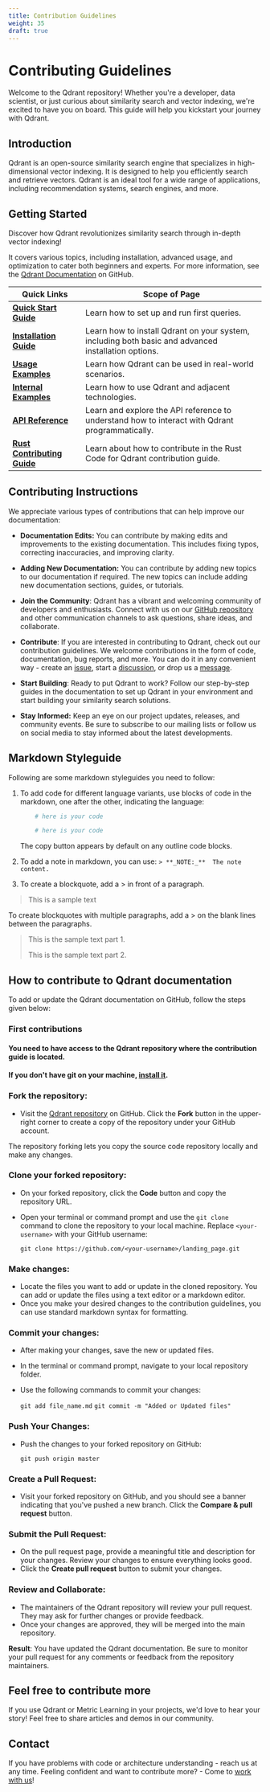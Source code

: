```yaml
---
title: Contribution Guidelines
weight: 35
draft: true
---
```


# Contributing Guidelines

Welcome to the Qdrant repository! Whether you're a developer, data scientist, or just curious about similarity search and vector indexing, we're excited to have you on board. This guide will help you kickstart your journey with Qdrant. 

## Introduction

Qdrant is an open-source similarity search engine that specializes in high-dimensional vector indexing. It is designed to help you efficiently search and retrieve vectors. Qdrant is an ideal tool for a wide range of applications, including recommendation systems, search engines, and more.

## Getting Started

Discover how Qdrant revolutionizes similarity search through in-depth vector indexing!

It covers various topics, including installation, advanced usage, and optimization to cater both beginners and experts. For more information, see the [Qdrant Documentation](https://github.com/qdrant/landing_page/tree/master/qdrant-landing/content/documentation) on GitHub.

| Quick Links                                                 | Scope of Page                                                       |
| ----------------------------------------------------------- | ------------------------------------------------------------------- |
| [**Quick Start Guide**](https://github.com/qdrant/landing_page/blob/master/qdrant-landing/content/documentation/quick-start.md)     |Learn how to set up and run first queries. |
| [**Installation Guide**](https://github.com/qdrant/landing_page/blob/master/qdrant-landing/content/documentation/guides/installation.md) | Learn how to install Qdrant on your system, including both basic and advanced installation options.           |
| [**Usage Examples**](https://github.com/qdrant/internal-examples)   | Learn how Qdrant can be used in real-world scenarios.  |
|[**Internal Examples**](https://github.com/qdrant/internal-examples)   | Learn how to use Qdrant and adjacent technologies.     |
|[**API Reference**](https://qdrant.github.io/qdrant/redoc/)   | Learn and explore the API reference to understand how to interact with Qdrant programmatically.     |
|[**Rust Contributing Guide**](https://github.com/qdrant/qdrant/blob/master/CONTRIBUTING.md)   | Learn about how to contribute in the Rust Code for Qdrant contribution guide.     |

## Contributing Instructions

We appreciate various types of contributions that can help improve our documentation:

* **Documentation Edits:** You can contribute by making edits and improvements to the existing documentation. This includes fixing typos, correcting inaccuracies, and improving clarity.

* **Adding New Documentation:** You can contribute by adding new topics to our documentation if required. The new topics can include adding new documentation sections, guides, or tutorials.

* **Join the Community**: Qdrant has a vibrant and welcoming community of developers and enthusiasts. Connect with us on our [GitHub repository](https://github.com/qdrant/qdrant) and other communication channels to ask questions, share ideas, and collaborate.

* **Contribute**: If you are interested in contributing to Qdrant, check out our contribution guidelines. We welcome contributions in the form of code, documentation, bug reports, and more. You can do it in any convenient way - create an [issue](https://github.com/qdrant/qdrant/issues), start a [discussion](https://github.com/qdrant/qdrant/discussions), or drop us a [message](https://discord.gg/tdtYvXjC4h).

* **Start Building**: Ready to put Qdrant to work? Follow our step-by-step guides in the documentation to set up Qdrant in your environment and start building your similarity search solutions.

* **Stay Informed:** Keep an eye on our project updates, releases, and community events. Be sure to subscribe to our mailing lists or follow us on social media to stay informed about the latest developments.

## Markdown Styleguide

Following are some markdown styleguides you need to follow:

1. To add code for different language variants, use blocks of code in the markdown, one after the other, indicating the language:
    ``` bash
        # here is your code
    ```
    
    ``` python
        # here is your code
    ```
    The copy button appears by default on any outline code blocks.
   
2. To add a note in markdown, you can use:
  `> **_NOTE:_**  The note content.`

3. To create a blockquote, add a > in front of a paragraph.

> This is a sample text

  To create blockquotes with multiple paragraphs, add a > on the blank lines between the paragraphs.

> This is the sample text part 1.
>
> This is the sample text part 2.

## How to contribute to Qdrant documentation

To add or update the Qdrant documentation on GitHub, follow the steps given below:

### First contributions

#### You need to have access to the Qdrant repository where the contribution guide is located.

#### If you don't have git on your machine, [install it](https://docs.github.com/en/get-started/quickstart/set-up-git).

### **Fork the repository:**

* Visit the [Qdrant repository](https://github.com/qdrant/landing_page) on GitHub. Click the **Fork** button in the upper-right corner to create a copy of the repository under your GitHub account.

 The repository forking lets you copy the source code repository locally and make any changes.


### **Clone your forked repository:**

* On your forked repository, click the **Code** button and copy the repository URL.
* Open your terminal or command prompt and use the `git clone` command to clone the repository to your local machine. Replace `<your-username>` with your GitHub username:

  `git clone https://github.com/<your-username>/landing_page.git`

### **Make changes:**

* Locate the files you want to add or update in the cloned repository. You can add or update the files using a text editor or a markdown editor.
* Once you make your desired changes to the contribution guidelines, you can use standard markdown syntax for formatting.
  
### **Commit your changes:**

* After making your changes, save the new or updated files.
* In the terminal or command prompt, navigate to your local repository folder.
* Use the following commands to commit your changes:

  `git add file_name.md`
  `git commit -m "Added or Updated files"`

### **Push Your Changes:**

* Push the changes to your forked repository on GitHub:

  `git push origin master`
  
### **Create a Pull Request:**

* Visit your forked repository on GitHub, and you should see a banner indicating that you've pushed a new branch. Click the **Compare & pull request** button.

### **Submit the Pull Request:**

* On the pull request page, provide a meaningful title and description for your changes. Review your changes to ensure everything looks good.
* Click the **Create pull request** button to submit your changes.
  
### **Review and Collaborate:**

* The maintainers of the Qdrant repository will review your pull request. They may ask for further changes or provide feedback.
* Once your changes are approved, they will be merged into the main repository.
  
**Result**: You have updated the Qdrant documentation. Be sure to monitor your pull request for any comments or feedback from the repository maintainers.

## Feel free to contribute more
If you use Qdrant or Metric Learning in your projects, we'd love to hear your story! Feel free to share articles and demos in our community.

## Contact

If you have problems with code or architecture understanding - reach us at any time.
Feeling confident and want to contribute more? - Come to [work with us](https://qdrant.join.com/)!
